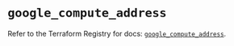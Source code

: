 # `google_compute_address`

Refer to the Terraform Registry for docs: [`google_compute_address`](https://registry.terraform.io/providers/hashicorp/google-beta/6.43.0/docs/resources/google_compute_address).
